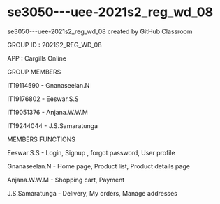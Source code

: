 # se3050---uee-2021s2_reg_wd_08
se3050---uee-2021s2_reg_wd_08 created by GitHub Classroom

GROUP ID : 2021S2_REG_WD_08

APP : Cargills Online 


GROUP MEMBERS	

IT19114590 - Gnanaseelan.N

IT19176802 - Eeswar.S.S

IT19051376 - Anjana.W.W.M

IT19244044 - J.S.Samaratunga


MEMBERS FUNCTIONS

Eeswar.S.S - Login, Signup , forgot password, User profile

Gnanaseelan.N - Home page, Product list, Product details page

Anjana.W.W.M - Shopping cart, Payment

J.S.Samaratunga - Delivery, My orders, Manage addresses

